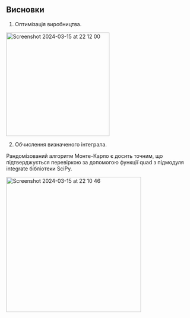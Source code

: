 ## Висновки
1. Оптимізація виробництва.
<img width="278" alt="Screenshot 2024-03-15 at 22 12 00" src="https://github.com/ekaterinakur/goit-algo-hw-10/assets/46135419/e198c64a-8f80-40d9-968a-464444e42b93">


2. Обчислення визначеного інтеграла.

Рандомізований алгоритм Монте-Карло є досить точним, що підтверджується перевіркою за допомогою функції quad з підмодуля integrate бібліотеки SciPy.

<img width="363" alt="Screenshot 2024-03-15 at 22 10 46" src="https://github.com/ekaterinakur/goit-algo-hw-10/assets/46135419/452ac28a-0560-472c-8559-ceda98216488">
